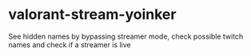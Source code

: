 # valorant-stream-yoinker
See hidden names by bypassing streamer mode, check possible twitch names and check if a streamer is live
